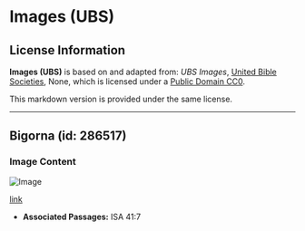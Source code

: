 # Images (UBS)

## License Information

**Images (UBS)** is based on and adapted from: _UBS Images_, [United Bible Societies](https://unitedbiblesocieties.org/), None, which is licensed under a [Public Domain CC0](https://creativecommons.org/public-domain/cc0/).

This markdown version is provided under the same license.



--------------------------------

## Bigorna (id: 286517)

### Image Content

![Image](https://cdn.aquifer.bible/aquifer-content/resources/Media/WEB-0033_anvil.jpg)

[link](https://cdn.aquifer.bible/aquifer-content/resources/Media/WEB-0033_anvil.jpg)

* **Associated Passages:** ISA 41:7

